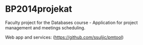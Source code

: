 BP2014projekat
==============

Faculty project for the Databases course - Application for project management and meetings scheduling.

Web app and services: (https://github.com/ssuljic/pmtool)
